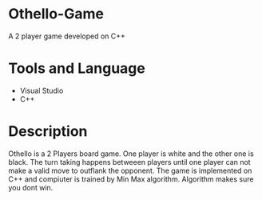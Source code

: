 # Othello-Game
A 2 player game developed on C++

# Tools and Language
- Visual Studio
- C++

# Description
Othello is a 2 Players board game. One player is white and the other one is black. The  turn taking happens betweeen players until one player can not make a valid move to outflank the opponent. The game is implemented on C++ and compiuter is trained by Min Max algorithm. Algorithm makes sure you dont win.

